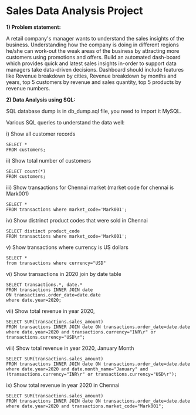# Sales Data Analysis Project

**1) Problem statement:**

A retail company's manager wants to understand the sales insights of the business. Understanding how the company is doing in different regions he/she can work-out the weak areas of the business by attracting more customers using promotions and offers. Build an automated dash-board which provides quick and latest sales insights in-order to support data managers take data-driven decisions.
Dashboard should include features like Revenue breakdown by cities, Revenue breakdown by months and years, top 5 customers by revenue and sales quantity, top 5 products by revenue numbers.

**2) Data Analysis using SQL:**

SQL database dump is in db_dump.sql file, you need to import it MySQL.

Various SQL queries to understand the data well:

i) Show all customer records
```
SELECT * 
FROM customers;
```

ii) Show total number of customers
```
SELECT count(*) 
FROM customers;
```

iii) Show transactions for Chennai market (market code for chennai is Mark001)
```
SELECT * 
FROM transactions where market_code='Mark001';
```

iv) Show distrinct product codes that were sold in Chennai
```
SELECT distinct product_code 
FROM transactions where market_code='Mark001';
```

v) Show transactions where currency is US dollars
```
SELECT * 
from transactions where currency="USD"
```

vi) Show transactions in 2020 join by date table
```
SELECT transactions.*, date.* 
FROM transactions INNER JOIN date 
ON transactions.order_date=date.date 
where date.year=2020;
```

vii) Show total revenue in year 2020,
```
SELECT SUM(transactions.sales_amount) 
FROM transactions INNER JOIN date ON transactions.order_date=date.date 
where date.year=2020 and transactions.currency="INR\r" or transactions.currency="USD\r";
```

viii) Show total revenue in year 2020, January Month
```
SELECT SUM(transactions.sales_amount) 
FROM transactions INNER JOIN date ON transactions.order_date=date.date 
where date.year=2020 and date.month_name="January" and (transactions.currency="INR\r" or transactions.currency="USD\r");
```

ix) Show total revenue in year 2020 in Chennai
```
SELECT SUM(transactions.sales_amount) 
FROM transactions INNER JOIN date ON transactions.order_date=date.date 
where date.year=2020 and transactions.market_code="Mark001";
```
